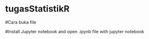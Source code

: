 # tugasStatistikR

#Cara buka file

#Install Jupyter notebook and open .ipynb file with jupyter notebook
